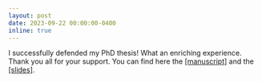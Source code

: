 ```yaml
---
layout: post
date: 2023-09-22 00:00:00-0400
inline: true
---
```


I successfully defended my PhD thesis! What an enriching experience. Thank you all for your support. You can find here the
<a href="https://ipeis.github.io/assets/pdf/PhD_Thesis_Ignacio_Peis_Defense.pdf" target=”_blank”>[manuscript]</a>
and the
<a href="https://ipeis.github.io/assets/pdf/PhD_Presentation_Ignacio_Peis.pdf" target=”_blank”>[slides]</a>.
